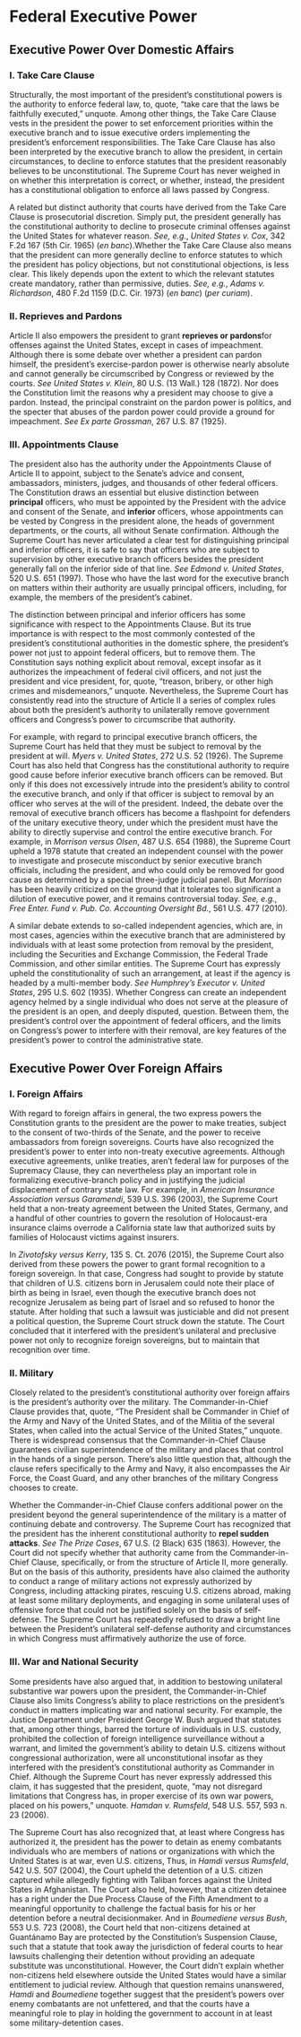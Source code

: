 # Federal Executive Power

## Executive Power Over Domestic Affairs

### I. Take Care Clause

Structurally, the most important of the president’s constitutional powers is the authority to enforce federal law, to, quote, “take care that the laws be faithfully executed,” unquote. Among other things, the Take Care Clause vests in the president the power to set enforcement priorities within the executive branch and to issue executive orders implementing the president’s enforcement responsibilities. The Take Care Clause has also been interpreted by the executive branch to allow the president, in certain circumstances, to decline to enforce statutes that the president reasonably believes to be unconstitutional. The Supreme Court has never weighed in on whether this interpretation is correct, or whether, instead, the president has a constitutional obligation to enforce all laws passed by Congress.

A related but distinct authority that courts have derived from the Take Care Clause is prosecutorial discretion. Simply put, the president generally has the constitutional authority to decline to prosecute criminal offenses against the United States for whatever reason. _See, e.g._, _United States v. Cox_, 342 F.2d 167 (5th Cir. 1965) (_en banc_).Whether the Take Care Clause also means that the president can more generally decline to enforce statutes to which the president has policy objections, but not constitutional objections, is less clear. This likely depends upon the extent to which the relevant statutes create mandatory, rather than permissive, duties. _See, e.g._, _Adams v. Richardson_, 480 F.2d 1159 (D.C. Cir. 1973) (_en banc_) (_per curiam_).

### II. Reprieves and Pardons

Article II also empowers the president to grant **reprieves or pardons**for offenses against the United States, except in cases of impeachment. Although there is some debate over whether a president can pardon himself, the president’s exercise-pardon power is otherwise nearly absolute and cannot generally be circumscribed by Congress or reviewed by the courts. _See United States v. Klein_, 80 U.S. (13 Wall.) 128 (1872). Nor does the Constitution limit the reasons why a president may choose to give a pardon. Instead, the principal constraint on the pardon power is politics, and the specter that abuses of the pardon power could provide a ground for impeachment. _See Ex parte Grossman_, 267 U.S. 87 (1925).

### III. Appointments Clause

The president also has the authority under the Appointments Clause of Article II to appoint, subject to the Senate’s advice and consent, ambassadors, ministers, judges, and thousands of other federal officers. The Constitution draws an essential but elusive distinction between **principal** officers, who must be appointed by the President with the advice and consent of the Senate, and **inferior** officers, whose appointments can be vested by Congress in the president alone, the heads of government departments, or the courts, all without Senate confirmation. Although the Supreme Court has never articulated a clear test for distinguishing principal and inferior officers, it is safe to say that officers who are subject to supervision by other executive branch officers besides the president generally fall on the inferior side of that line. _See Edmond v. United States_, 520 U.S. 651 (1997). Those who have the last word for the executive branch on matters within their authority are usually principal officers, including, for example, the members of the president’s cabinet.

The distinction between principal and inferior officers has some significance with respect to the Appointments Clause. But its true importance is with respect to the most commonly contested of the president’s constitutional authorities in the domestic sphere, the president’s power not just to appoint federal officers, but to remove them. The Constitution says nothing explicit about removal, except insofar as it authorizes the impeachment of federal civil officers, and not just the president and vice president, for, quote, “treason, bribery, or other high crimes and misdemeanors,” unquote. Nevertheless, the Supreme Court has consistently read into the structure of Article II a series of complex rules about both the president’s authority to unilaterally remove government officers and Congress’s power to circumscribe that authority.

For example, with regard to principal executive branch officers, the Supreme Court has held that they must be subject to removal by the president at will. _Myers v. United States_, 272 U.S. 52 (1926). The Supreme Court has also held that Congress has the constitutional authority to require good cause before inferior executive branch officers can be removed. But only if this does not excessively intrude into the president’s ability to control the executive branch, and only if that officer is subject to removal by an officer who serves at the will of the president. Indeed, the debate over the removal of executive branch officers has become a flashpoint for defenders of the unitary executive theory, under which the president must have the ability to directly supervise and control the entire executive branch. For example, in _Morrison versus Olsen_, 487 U.S. 654 (1988), the Supreme Court upheld a 1978 statute that created an independent counsel with the power to investigate and prosecute misconduct by senior executive branch officials, including the president, and who could only be removed for good cause as determined by a special three-judge judicial panel. But _Morrison_ has been heavily criticized on the ground that it tolerates too significant a dilution of executive power, and it remains controversial today. _See, e.g._, _Free Enter. Fund v. Pub. Co. Accounting Oversight Bd._, 561 U.S. 477 (2010).

A similar debate extends to so-called independent agencies, which are, in most cases, agencies within the executive branch that are administered by individuals with at least some protection from removal by the president, including the Securities and Exchange Commission, the Federal Trade Commission, and other similar entities. The Supreme Court has expressly upheld the constitutionality of such an arrangement, at least if the agency is headed by a multi-member body. _See_ _Humphrey’s Executor v. United States_, 295 U.S. 602 (1935). Whether Congress can create an independent agency helmed by a single individual who does not serve at the pleasure of the president is an open, and deeply disputed, question. Between them, the president’s control over the appointment of federal officers, and the limits on Congress’s power to interfere with their removal, are key features of the president’s power to control the administrative state.

## Executive Power Over Foreign Affairs

### I. Foreign Affairs

With regard to foreign affairs in general, the two express powers the Constitution grants to the president are the power to make treaties, subject to the consent of two-thirds of the Senate, and the power to receive ambassadors from foreign sovereigns. Courts have also recognized the president’s power to enter into non-treaty executive agreements. Although executive agreements, unlike treaties, aren’t federal law for purposes of the Supremacy Clause, they can nevertheless play an important role in formalizing executive-branch policy and in justifying the judicial displacement of contrary state law. For example, in _American Insurance Association versus Garamendi_, 539 U.S. 396 (2003), the Supreme Court held that a non-treaty agreement between the United States, Germany, and a handful of other countries to govern the resolution of Holocaust-era insurance claims overrode a California state law that authorized suits by families of Holocaust victims against insurers.

In _Zivotofsky versus Kerry_, 135 S. Ct. 2076 (2015), the Supreme Court also derived from these powers the power to grant formal recognition to a foreign sovereign. In that case, Congress had sought to provide by statute that children of U.S. citizens born in Jerusalem could note their place of birth as being in Israel, even though the executive branch does not recognize Jerusalem as being part of Israel and so refused to honor the statute. After holding that such a lawsuit was justiciable and did not present a political question, the Supreme Court struck down the statute. The Court concluded that it interfered with the president’s unilateral and preclusive power not only to recognize foreign sovereigns, but to maintain that recognition over time.

### II. Military

Closely related to the president’s constitutional authority over foreign affairs is the president’s authority over the military. The Commander-in-Chief Clause provides that, quote, “The President shall be Commander in Chief of the Army and Navy of the United States, and of the Militia of the several States, when called into the actual Service of the United States,” unquote. There is widespread consensus that the Commander-in-Chief Clause guarantees civilian superintendence of the military and places that control in the hands of a single person. There’s also little question that, although the clause refers specifically to the Army and Navy, it also encompasses the Air Force, the Coast Guard, and any other branches of the military Congress chooses to create.

Whether the Commander-in-Chief Clause confers additional power on the president beyond the general superintendence of the military is a matter of continuing debate and controversy. The Supreme Court has recognized that the president has the inherent constitutional authority to **repel sudden attacks**. _See The Prize Cases_, 67 U.S. (2 Black) 635 (1863). However, the Court did not specify whether that authority came from the Commander-in-Chief Clause, specifically, or from the structure of Article II, more generally. But on the basis of this authority, presidents have also claimed the authority to conduct a range of military actions not expressly authorized by Congress, including attacking pirates, rescuing U.S. citizens abroad, making at least some military deployments, and engaging in some unilateral uses of offensive force that could not be justified solely on the basis of self-defense. The Supreme Court has repeatedly refused to draw a bright line between the President’s unilateral self-defense authority and circumstances in which Congress must affirmatively authorize the use of force.

### III. War and National Security

Some presidents have also argued that, in addition to bestowing unilateral substantive war powers upon the president, the Commander-in-Chief Clause also limits Congress’s ability to place restrictions on the president’s conduct in matters implicating war and national security. For example, the Justice Department under President George W. Bush argued that statutes that, among other things, barred the torture of individuals in U.S. custody, prohibited the collection of foreign intelligence surveillance without a warrant, and limited the government’s ability to detain U.S. citizens without congressional authorization, were all unconstitutional insofar as they interfered with the president’s constitutional authority as Commander in Chief. Although the Supreme Court has never expressly addressed this claim, it has suggested that the president, quote, “may not disregard limitations that Congress has, in proper exercise of its own war powers, placed on his powers,” unquote. _Hamdan v. Rumsfeld_, 548 U.S. 557, 593 n. 23 (2006).

The Supreme Court has also recognized that, at least where Congress has authorized it, the president has the power to detain as enemy combatants individuals who are members of nations or organizations with which the United States is at war, even U.S. citizens, Thus, in _Hamdi versus Rumsfeld_, 542 U.S. 507 (2004), the Court upheld the detention of a U.S. citizen captured while allegedly fighting with Taliban forces against the United States in Afghanistan. The Court also held, however, that a citizen detainee has a right under the Due Process Clause of the Fifth Amendment to a meaningful opportunity to challenge the factual basis for his or her detention before a neutral decisionmaker. And in _Boumediene versus Bush_, 553 U.S. 723 (2008), the Court held that non-citizens detained at Guantánamo Bay are protected by the Constitution’s Suspension Clause, such that a statute that took away the jurisdiction of federal courts to hear lawsuits challenging their detention without providing an adequate substitute was unconstitutional. However, the Court didn’t explain whether non-citizens held elsewhere outside the United States would have a similar entitlement to judicial review. Although that question remains unanswered, _Hamdi_ and _Boumediene_ together suggest that the president’s powers over enemy combatants are not unfettered, and that the courts have a meaningful role to play in holding the government to account in at least some military-detention cases.

